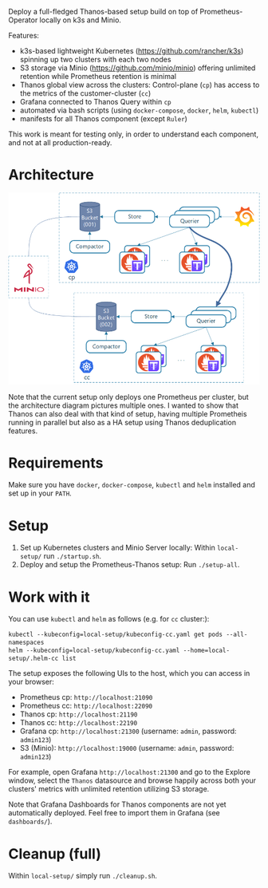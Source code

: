 Deploy a full-fledged Thanos-based setup build on top of Prometheus-Operator locally on k3s and Minio.

Features:
* k3s-based lightweight Kubernetes (https://github.com/rancher/k3s) spinning up two clusters with each two nodes
* S3 storage via Minio (https://github.com/minio/minio) offering unlimited retention while Prometheus retention is minimal
* Thanos global view across the clusters: Control-plane (`cp`) has access to the metrics of the customer-cluster (`cc`)
* Grafana connected to Thanos Query within `cp`
* automated via bash scripts (using `docker-compose`, `docker`, `helm`, `kubectl`)
* manifests for all Thanos component (except `Ruler`)

This work is meant for testing only, in order to understand each component, and not at all production-ready.

# Architecture

![architecture](img/architecture.png)

Note that the current setup only deploys one Prometheus per cluster, but the architecture diagram pictures multiple ones. I wanted to show that Thanos can also deal with that kind of setup, having multiple Prometheis running in parallel but also as a HA setup using Thanos deduplication features.

# Requirements
Make sure you have `docker`, `docker-compose`, `kubectl` and `helm` installed and set up in your `PATH`.

# Setup
1. Set up Kubernetes clusters and Minio Server locally: Within `local-setup/` run `./startup.sh`.
2. Deploy and setup the Prometheus-Thanos setup: Run `./setup-all`.

# Work with it
You can use `kubectl` and `helm` as follows (e.g. for `cc` cluster:):
```
kubectl --kubeconfig=local-setup/kubeconfig-cc.yaml get pods --all-namespaces
helm --kubeconfig=local-setup/kubeconfig-cc.yaml --home=local-setup/.helm-cc list
```

The setup exposes the following UIs to the host, which you can access in your browser:
* Prometheus cp: `http://localhost:21090`
* Prometheus cc: `http://localhost:22090`
* Thanos cp: `http://localhost:21190`
* Thanos cc: `http://localhost:22190`
* Grafana cp: `http://localhost:21300` (username: `admin`, password: `admin123`)
* S3 (Minio): `http://localhost:19000` (username: `admin`, password: `admin123`)

For example, open Grafana `http://localhost:21300` and go to the Explore window, select the `Thanos` datasource and browse happily across both your clusters' metrics with unlimited retention utilizing S3 storage.

Note that Grafana Dashboards for Thanos components are not yet automatically deployed. Feel free to import them in Grafana (see `dashboards/`).

# Cleanup (full)
Within `local-setup/` simply run `./cleanup.sh`.

